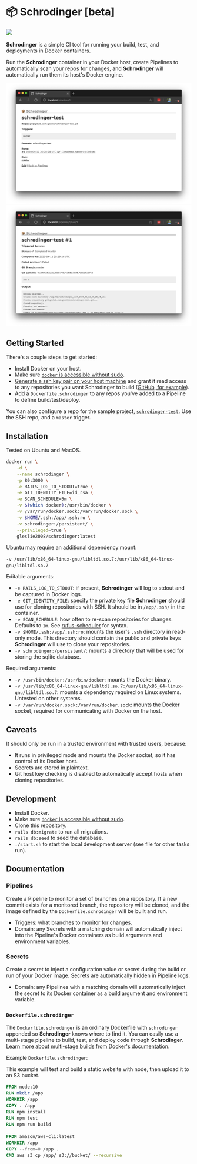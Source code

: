 # 📦 Schrodinger [beta]

[![](https://img.shields.io/docker/pulls/gleslie2008/schrodinger.svg)](https://hub.docker.com/r/gleslie2008/schrodinger)

**Schrodinger** is a simple CI tool for running your build, test, and deployments in Docker containers.

Run the **Schrodinger** container in your Docker host, create Pipelines to automatically scan your repos for changes, and **Schrodinger** will automatically run them its host's Docker engine.

<center>
  <img src=".readme/1.png" width="600" /> <img src=".readme/2.png" width="600" />
</center>

## Getting Started

There's a couple steps to get started:

- Install Docker on your host.
- Make sure [`docker` is accessible without sudo](https://askubuntu.com/a/477554).
- [Generate a ssh key pair on your host machine](https://help.github.com/en/github/authenticating-to-github/generating-a-new-ssh-key-and-adding-it-to-the-ssh-agent#generating-a-new-ssh-key) and grant it read access to any repositories you want Schrodinger to build ([GitHub, for example](https://help.github.com/en/github/authenticating-to-github/adding-a-new-ssh-key-to-your-github-account)).
- Add a `Dockerfile.schrodinger` to any repos you've added to a Pipeline to define build/test/deploy.

You can also configure a repo for the sample project, [`schrodinger-test`](https://gitlab.com/gleslie/schrodinger-test). Use the SSH repo, and a `master` trigger.

## Installation

Tested on Ubuntu and MacOS.

```bash
docker run \
    -d \
    --name schrodinger \
    -p 80:3000 \
    -e RAILS_LOG_TO_STDOUT=true \
    -e GIT_IDENTITY_FILE=id_rsa \
    -e SCAN_SCHEDULE=5m \
    -v $(which docker):/usr/bin/docker \
    -v /var/run/docker.sock:/var/run/docker.sock \
    -v $HOME/.ssh:/app/.ssh:ro \
    -v schrodinger:/persistent/ \
    --privileged=true \
    gleslie2008/schrodinger:latest
```

Ubuntu may require an additional dependency mount:

`-v /usr/lib/x86_64-linux-gnu/libltdl.so.7:/usr/lib/x86_64-linux-gnu/libltdl.so.7`

Editable arguments:

- `-e RAILS_LOG_TO_STDOUT`: if present, **Schrodinger** will log to stdout and be captured in Docker logs.
- `-e GIT_IDENTITY_FILE`: specify the private key file **Schrodinger** should use for cloning repositories with SSH. It should be in `/app/.ssh/` in the container.
- `-e SCAN_SCHEDULE`: how often to re-scan repositories for changes. Defaults to `1m`. See [rufus-scheduler](https://github.com/jmettraux/rufus-scheduler) for syntax.
- `-v $HOME/.ssh:/app/.ssh:ro`: mounts the user's `.ssh` directory in read-only mode. This directory should contain the public and private keys **Schrodinger** will use to clone your repositories.
- `-v schrodinger:/persistent/`: mounts a directory that will be used for storing the sqlite database.

Required arguments:

- `-v /usr/bin/docker:/usr/bin/docker`: mounts the Docker binary.
- `-v /usr/lib/x86_64-linux-gnu/libltdl.so.7:/usr/lib/x86_64-linux-gnu/libltdl.so.7`: mounts a dependency required on Linux systems. Untested on other systems.
- `-v /var/run/docker.sock:/var/run/docker.sock`: mounts the Docker socket, required for communicating with Docker on the host.

## Caveats

It should only be run in a trusted environment with trusted users, because:

- It runs in privileged mode and mounts the Docker socket, so it has control of its Docker host.
- Secrets are stored in plaintext.
- Git host key checking is disabled to automatically accept hosts when cloning repositories.

## Development

- Install Docker.
- Make sure [`docker` is accessible without sudo](https://askubuntu.com/a/477554).
- Clone this repository.
- `rails db:migrate` to run all migrations.
- `rails db:seed` to seed the database.
- `./start.sh` to start the local development server (see file for other tasks run).

## Documentation

### Pipelines

Create a Pipeline to monitor a set of branches on a repository. If a new commit exists for a monitored branch, the repository will be cloned, and the image defined by the `Dockerfile.schrodinger` will be built and run.

- Triggers: what branches to monitor for changes.
- Domain: any Secrets with a matching domain will automatically inject into the Pipeline's Docker containers as build arguments and environment variables.

### Secrets

Create a secret to inject a configuration value or secret during the build or run of your Docker image. Secrets are automatically hidden in Pipeline logs.

- Domain: any Pipelines with a matching domain will automatically inject the secret to its Docker container as a build argument and environment variable.

### `Dockerfile.schrodinger`

The `Dockerfile.schrodinger` is an ordinary Dockerfile with `schrodinger` appended so **Schrodinger** knows where to find it. You can easily use a multi-stage pipeline to build, test, and deploy code through **Schrodinger**. [Learn more about multi-stage builds from Docker's documentation](https://docs.docker.com/develop/develop-images/multistage-build/#use-multi-stage-builds).

Example `Dockerfile.schrodinger`:

This example will test and build a static website with node, then upload it to an S3 bucket.

```Dockerfile
FROM node:10
RUN mkdir /app
WORKDIR /app
COPY . /app
RUN npm install
RUN npm test
RUN npm run build

FROM amazon/aws-cli:latest
WORKDIR /app
COPY --from=0 /app .
CMD aws s3 cp /app/ s3://bucket/ --recursive
```
